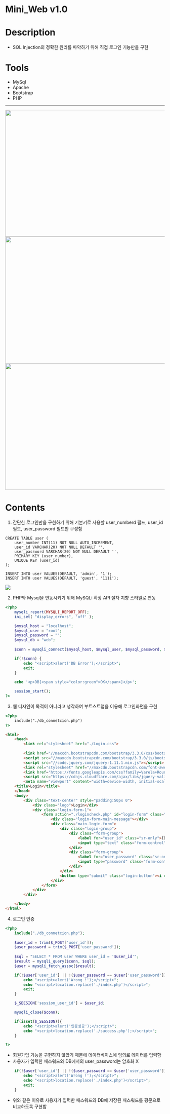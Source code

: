 # Mini_Web v1.0

# Description
- SQL Injection의 정확한 원리를 파악하기 위해 직접 로그인 기능만을 구현

# Tools
- MySql
- Apache
- Bootstrap
- PHP

---

<p align="center">
<img src="./image/1.PNG" height="400" width="700">
<img src="./image/2.PNG" height="400" width="700">
<img src="./image/3.PNG" height="400" width="700">
</p>

# Contents

1. 간단한 로그인만을 구현하기 위해 기본키로 사용할 user_numberd 필드, user_id 필드, user_password 필드만 구성함
```
CREATE TABLE user (
    user_number INT(11) NOT NULL AUTO_INCREMENT,
    user_id VARCHAR(20) NOT NULL DEFAULT '',
    user_password VARCHAR(20) NOT NULL DEFAULT '',
    PRIMARY KEY (user_number),
    UNIQUE KEY (user_id)
);

INSERT INTO user VALUES(DEFAULT, 'admin', '1');
INSERT INTO user VALUES(DEFAULT, 'guest', '1111');
```

<img src="./image/4.PNG">


2. PHP와 Mysql을 연동시키기 위해 MySQLi 확장 API 절차 지향 스타일로 연동

```php
<?php
    mysqli_report(MYSQLI_REPORT_OFF);
    ini_set( "display_errors", 'off' );

    $mysql_host = "localhost";
    $mysql_user = "root";
    $mysql_password = "";
    $mysql_db = "web";
    
    $conn = mysqli_connect($mysql_host, $mysql_user, $mysql_password, $mysql_db);

    if(!$conn) {
        echo "<script>alert('DB Error');</script>";
        exit;
    }
    
    echo '<p>DB[<span style="color:green">OK</span>]</p>';

    session_start();
?>
```
3. 웹 디자인이 목적이 아니라고 생각하여 부트스트랩을 이용해 로그인화면을 구현

```html
<?php
    include("./db_connetcion.php")
?>

<html>
    <head>
        <link rel="stylesheet" href="./Login.css">
        
        <link href="//maxcdn.bootstrapcdn.com/bootstrap/3.3.0/css/bootstrap.min.css" rel="stylesheet" id="bootstrap-css">
        <script src="//maxcdn.bootstrapcdn.com/bootstrap/3.3.0/js/bootstrap.min.js"></script>
        <script src="//code.jquery.com/jquery-1.11.1.min.js"></script>
        <link rel="stylesheet" href="//maxcdn.bootstrapcdn.com/font-awesome/4.3.0/css/font-awesome.min.css">
        <link href='https://fonts.googleapis.com/css?family=Varela+Round' rel='stylesheet' type='text/css'>
        <script src="https://cdnjs.cloudflare.com/ajax/libs/jquery-validate/1.13.1/jquery.validate.min.js"></script>
        <meta name="viewport" content="width=device-width, initial-scale=1, maximum-scale=1" />
    <title>Login</title>
    </head>
    <body>
        <div class="text-center" style="padding:50px 0">
            <div class="logo">Login</div>
            <div class="login-form-1">
                <form action="./logincheck.php" id="login-form" class="text-left" method="post">
                    <div class="login-form-main-message"></div>
                    <div class="main-login-form">
                        <div class="login-group">
                            <div class="form-group">
                                <label for="user_id" class="sr-only">ID</label>
                                <input type="text" class="form-control" id="user_id" name="user_id" placeholder="ID">
                            </div>
                            <div class="form-group">
                                <label for="user_password" class="sr-only">Password</label>
                                <input type="password" class="form-control" id="user_password" name="user_password" placeholder="Password">
                            </div>
                        </div>
                        <button type="submit" class="login-button"><i class="fa fa-chevron-right"></i></button>
                    </div>
                </form>
            </div>
        </div>

    </body>
</html>
```

4. 로그인 인증

```php
<?php
    include("./db_connetcion.php");
    
    $user_id = trim($_POST['user_id']);
    $user_password = trim($_POST['user_password']);
    
    $sql = "SELECT * FROM user WHERE user_id = '$user_id'";
    $result = mysqli_query($conn, $sql);
    $user = mysqli_fetch_assoc($result);

    if(!$user['user_id'] || !($user_password == $user['user_password'])){
        echo "<script>alert('Wrong !');</script>";
        echo "<script>location.replace('./index.php')</script>";
        exit;
    }

    $_SEESION['session_user_id'] = $user_id;

    mysqli_close($conn);

    if(isset($_SESSION)){
        echo "<script>alert('인증성공');</script>";
        echo "<script>location.replace('./success.php');</script>"; 
    }

?>
```
- 회원가입 기능을 구현하지 않았기 때문에 데이터베이스에 임의로 데이터를 입력함 
- 사용자가 입력한 패스워드와 DB에서의 user_password는 암호화 X

```php
    if(!$user['user_id'] || !($user_password == $user['user_password'])){
        echo "<script>alert('Wrong !');</script>";
        echo "<script>location.replace('./index.php')</script>";
        exit;
    }
```
- 위와 같은 이유로 사용자가 입력한 패스워드와 DB에 저장된 패스워드를 평문으로 비교하도록 구현함



